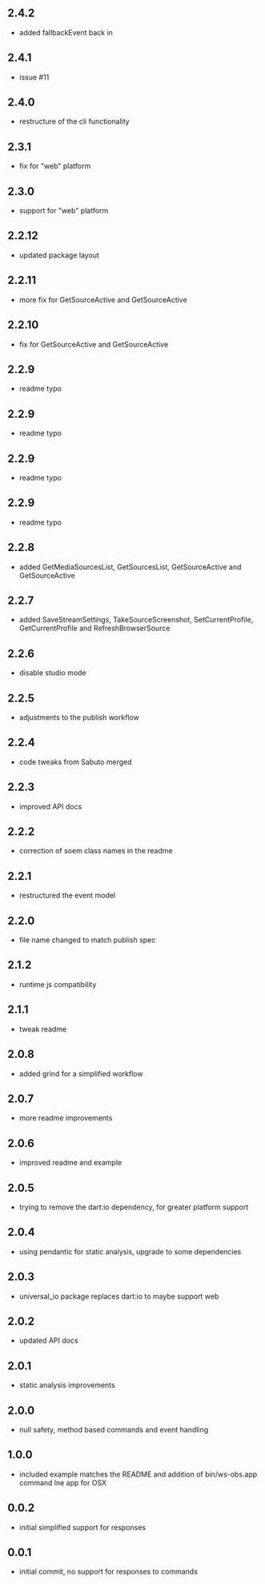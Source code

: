 
## 2.4.2
* added fallbackEvent back in

## 2.4.1
* issue #11

## 2.4.0
* restructure of the cli functionality

## 2.3.1
* fix for &quot;web&quot; platform

## 2.3.0
* support for &quot;web&quot; platform

## 2.2.12
* updated package layout

## 2.2.11
* more fix for GetSourceActive and GetSourceActive

## 2.2.10
* fix for GetSourceActive and GetSourceActive

## 2.2.9
* readme typo

## 2.2.9
* readme typo

## 2.2.9
* readme typo

## 2.2.9
* readme typo

## 2.2.8
* added GetMediaSourcesList, GetSourcesList, GetSourceActive and GetSourceActive

## 2.2.7
* added SaveStreamSettings, TakeSourceScreenshot, SetCurrentProfile, GetCurrentProfile and RefreshBrowserSource

## 2.2.6
* disable studio mode

## 2.2.5
* adjustments to the publish workflow

## 2.2.4
* code tweaks from Sabuto merged

## 2.2.3
* improved API docs

## 2.2.2
* correction of soem class names in the readme

## 2.2.1
* restructured the event model

## 2.2.0
* file name changed to match publish spec

## 2.1.2
* runtime js compatibility

## 2.1.1
* tweak readme

## 2.0.8
* added grind for a simplified workflow

## 2.0.7
* more readme improvements

## 2.0.6
* improved readme and example

## 2.0.5
* trying to remove the dart:io dependency, for greater platform support

## 2.0.4
* using pendantic for static analysis, upgrade to some dependencies

## 2.0.3
* universal_io package replaces dart:io to maybe support web

## 2.0.2
* updated API docs

## 2.0.1
* static analysis improvements

## 2.0.0
* null safety, method based commands and event handling

## 1.0.0
* included example matches the README and addition of bin/ws-obs.app command lne app for OSX

## 0.0.2
* initial simplified support for responses

## 0.0.1
* initial commit, no support for responses to commands
